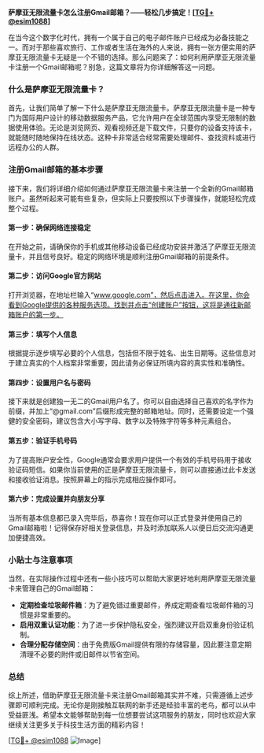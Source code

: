 **萨摩亚无限流量卡怎么注册Gmail邮箱？——轻松几步搞定！[[TG💪+ @esim1088](https://t.me/s/esim1088)]**

在当今这个数字化时代，拥有一个属于自己的电子邮件账户已经成为必备技能之一。而对于那些喜欢旅行、工作或者生活在海外的人来说，拥有一张方便实用的萨摩亚无限流量卡无疑是一个不错的选择。那么问题来了：如何利用萨摩亚无限流量卡注册一个Gmail邮箱呢？别急，这篇文章将为你详细解答这一问题。

### 什么是萨摩亚无限流量卡？

首先，让我们简单了解一下什么是萨摩亚无限流量卡。萨摩亚无限流量卡是一种专门为国际用户设计的移动数据服务产品，它允许用户在全球范围内享受无限制的数据使用体验。无论是浏览网页、观看视频还是下载文件，只要你的设备支持该卡，就能随时随地保持在线状态。这种卡非常适合经常需要处理邮件、查找资料或进行远程办公的人群。

### 注册Gmail邮箱的基本步骤

接下来，我们将详细介绍如何通过萨摩亚无限流量卡来注册一个全新的Gmail邮箱账户。虽然听起来可能有些复杂，但实际上只要按照以下步骤操作，就能轻松完成整个过程。

#### 第一步：确保网络连接稳定
在开始之前，请确保你的手机或其他移动设备已经成功安装并激活了萨摩亚无限流量卡，并且信号良好。稳定的网络环境是顺利注册Gmail邮箱的前提条件。

#### 第二步：访问Google官方网站
打开浏览器，在地址栏输入“www.google.com”，然后点击进入。在这里，你会看到Google提供的各种服务选项。找到并点击“创建账户”按钮，这将是通往新邮箱账户的第一步。

#### 第三步：填写个人信息
根据提示逐步填写必要的个人信息，包括但不限于姓名、出生日期等。这些信息对于建立真实的个人档案非常重要，因此请务必保证所填内容的真实性和准确性。

#### 第四步：设置用户名与密码
接下来就是创建独一无二的Gmail用户名了。你可以自由选择自己喜欢的名字作为前缀，并加上“@gmail.com”后缀形成完整的邮箱地址。同时，还需要设定一个强健的安全密码，建议包含大小写字母、数字以及特殊字符等多种元素组合。

#### 第五步：验证手机号码
为了提高账户安全性，Google通常会要求用户提供一个有效的手机号码用于接收验证码短信。如果你当前使用的正是萨摩亚无限流量卡，则可以直接通过此卡发送和接收验证消息。按照屏幕上的指示完成相应操作即可。

#### 第六步：完成设置并向朋友分享
当所有基本信息都已录入完毕后，恭喜你！现在你可以正式登录并使用自己的Gmail邮箱啦！记得保存好相关登录信息，并及时添加联系人以便日后交流沟通更加便捷高效。

### 小贴士与注意事项

当然，在实际操作过程中还有一些小技巧可以帮助大家更好地利用萨摩亚无限流量卡来管理自己的Gmail邮箱：

- **定期检查垃圾邮件箱**：为了避免错过重要邮件，养成定期查看垃圾邮件箱的习惯是非常重要的。
- **启用双重认证功能**：为了进一步保护隐私安全，强烈建议开启双重身份验证机制。
- **合理分配存储空间**：由于免费版Gmail提供有限的存储容量，因此要注意定期清理不必要的附件或旧邮件以节省空间。

### 总结

综上所述，借助萨摩亚无限流量卡来注册Gmail邮箱其实并不难，只需遵循上述步骤即可顺利完成。无论你是刚接触互联网的新手还是经验丰富的老鸟，都可以从中受益匪浅。希望本文能够帮助到每一位想要尝试这项服务的朋友，同时也欢迎大家继续关注更多关于科技生活方面的精彩内容！

[[TG💪+ @esim1088](https://t.me/s/esim1088) ![Image](https://i.postimg.cc/4NQfJmqS/Snipaste-2025-05-13-00-14-12.png)]